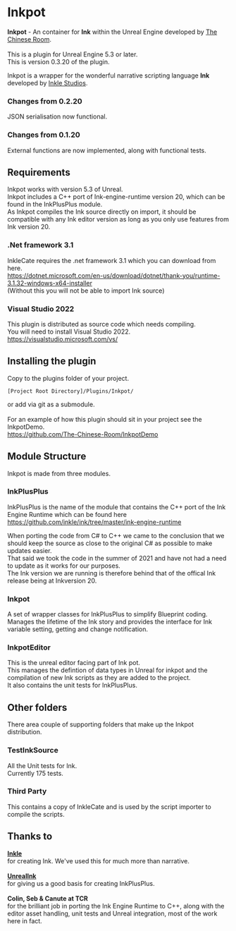 # Inkpot
**Inkpot** - An container for **Ink** within the Unreal Engine developed by [The Chinese Room](https://www.thechineseroom.co.uk/).<br><br>
This is a plugin for Unreal Engine 5.3 or later.<br>
This is version 0.3.20 of the plugin.</br>

Inkpot is a wrapper for the wonderful narrative scripting language **Ink** developed by [Inkle Studios](https://www.inklestudios.com/ink/).<br>

### Changes from 0.2.20
JSON serialisation now functional.

### Changes from 0.1.20
External functions are now implemented, along with functional tests.

## Requirements 
Inkpot works with version 5.3 of Unreal.<br>
Inkpot includes a C++ port of Ink-engine-runtime version 20, which can be found in the InkPlusPlus module.<br>
As Inkpot compiles the Ink source directly on import, it should be compatible with any Ink editor version as long as you only use features from Ink version 20.<br>

### .Net framework 3.1
InkleCate requires the .net framework 3.1 which you can download from here.<br>
https://dotnet.microsoft.com/en-us/download/dotnet/thank-you/runtime-3.1.32-windows-x64-installer <br>
(Without this you will not be able to import Ink source)<br>

### Visual Studio 2022
This plugin is distributed as source code which needs compiling.<br>
You will need to install Visual Studio 2022.<br>
https://visualstudio.microsoft.com/vs/<br>

## Installing the plugin
Copy to the plugins folder of your project.<br>

    [Project Root Directory]/Plugins/Inkpot/

or add via git as a submodule.<br><br>
For an example of how this plugin should sit in your project see the InkpotDemo.<br>
https://github.com/The-Chinese-Room/InkpotDemo

## Module Structure
Inkpot is made from three modules. <br>

### InkPlusPlus
InkPlusPlus is the name of the module that contains the C++ port of the Ink Engine Runtime which can be found here</br>
https://github.com/inkle/ink/tree/master/ink-engine-runtime

When porting the code from C# to C++ we came to the conclusion that we should keep the source as close to the original C# as possible to make updates easier. </br>
That said we took the code in the summer of 2021 and have not had a need to update as it works for our purposes. </br>
The Ink version we are running is therefore behind that of the offical Ink release being at Inkversion 20.</br>

### Inkpot 
A set of wrapper classes for InkPlusPlus to simplify Blueprint coding.<br>
Manages the lifetime of the Ink story and provides the interface for Ink variable setting, getting and change notification.<br>

### InkpotEditor 
This is the unreal editor facing part of Ink pot.</br>
This manages the defintion of data types in Unreal for inkpot and the compilation of new Ink scripts as they are added to the project.</br>
It also contains the unit tests for InkPlusPlus.</br>

## Other folders
There area couple of supporting folders that make up the Inkpot distribution.<br>

### TestInkSource
All the Unit tests for Ink.</br> 
Currently 175 tests.

### Third Party 
This contains a copy of InkleCate and is used by the script importer to compile the scripts.<br>

## Thanks to 
**[Inkle](https://www.inklestudios.com/)** </br>
for creating Ink. We've used this for much more than narrative.</br></br>
**[UnrealInk](https://github.com/DavidColson/UnrealInk)**</br>
for giving us a good basis for creating InkPlusPlus.</br></br>
**Colin, Seb & Canute at TCR**</br>
for the brilliant job in porting the Ink Engine Runtime to C++, along with the editor asset handling, unit tests and Unreal integration, most of the work here in fact.<br>
